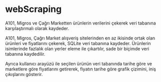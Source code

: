 # webScraping

A101, Migros ve Çağrı Marketten ürünlerin verilerini çekerek veri tabanına karşılaştırmalı olarak kaydeder.

A101, Migros, Çağrı Market alışveriş sitelerinden en az ikisinde ortak olan ürünleri ve fiyatlarını çekerek, SQLite veri tabanına kaydeder. Ürünlerin isimlerinde fazlalık olan yerler eleme ile çıkartılır, sade bir biçimde veri tabanına kaydedilir. 

Ayrıca kullanıcı arayüzü ile seçilen ürünün veri tabanında tarihe göre ve marketlere göre fiyatlarını getirerek, fiyatın tarihe göre grafik çizimini, iniş çıkışlarını gösterir.
